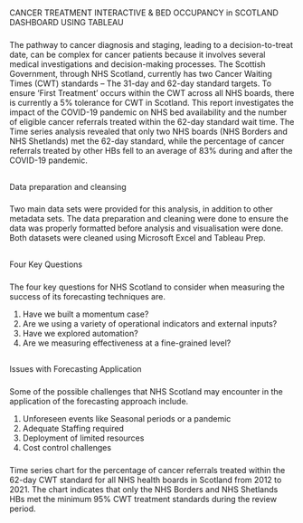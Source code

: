 #
CANCER TREATMENT INTERACTIVE & BED OCCUPANCY in SCOTLAND DASHBOARD USING TABLEAU
### 
The pathway to cancer diagnosis and staging, leading to a decision-to-treat date, can be complex for cancer patients because it involves several medical investigations and decision-making processes. The Scottish Government, through NHS Scotland, currently has two Cancer Waiting Times (CWT) standards – The 31-day and 62-day standard targets.
To ensure ‘First Treatment’ occurs within the CWT across all NHS boards, there is currently a 5% tolerance for CWT in Scotland. This report investigates the impact of the COVID-19 pandemic on NHS bed availability and the number of eligible cancer referrals treated within the 62-day standard wait time. The Time series analysis revealed that only two NHS boards (NHS Borders and NHS Shetlands) met the 62-day standard, while the percentage of cancer referrals treated by other HBs fell to an average of 83% during and after the COVID-19 pandemic.  
##
Data preparation and cleansing 
###
Two main data sets were provided for this analysis, in addition to other metadata sets. The data preparation and cleaning were done to ensure the data was properly formatted before analysis and visualisation were done. Both datasets were cleaned using Microsoft Excel and Tableau Prep. 
##
Four Key Questions 
###
The four key questions for NHS Scotland to consider when measuring the success of its forecasting techniques are. 
1.	Have we built a momentum case? 
2.	Are we using a variety of operational indicators and external inputs? 
3.	Have we explored automation? 
4.	Are we measuring effectiveness at a fine-grained level?   
##
Issues with Forecasting Application 
###
Some of the possible challenges that NHS Scotland may encounter in the application of the forecasting approach include. 
1.	Unforeseen events like Seasonal periods or a pandemic 
2.	Adequate Staffing required 
3.	Deployment of limited resources 
4.	Cost control challenges

###
Time series chart for the percentage of cancer referrals treated within the 62-day CWT standard for all NHS health boards in Scotland from 2012 to 2021. The chart indicates that only the NHS Borders and NHS Shetlands HBs met the minimum 95% CWT treatment standards during the review period.
